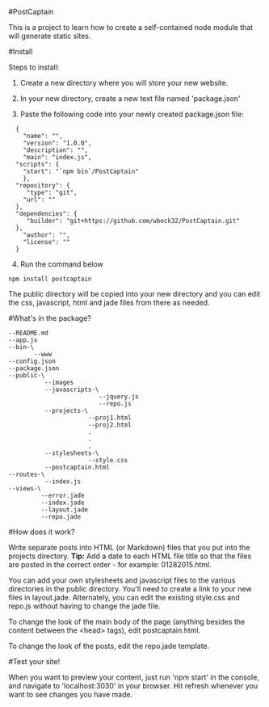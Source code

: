 #PostCaptain

This is a project to learn how to create a self-contained node module that will generate static sites.

#Install

Steps to install:

1. Create a new directory where you will store your new website. 

2. In your new directory, create a new text file named 'package.json'

3. Paste the following code into your newly created package.json file:
```
  {
    "name": "",
    "version": "1.0.0",
    "description": "",
    "main": "index.js",
  "scripts": {
    "start": "`npm bin`/PostCaptain"
    },
  "repository": {
     "type": "git",
    "url": ""
  },
  "dependencies": {
     "builder": "git+https://github.com/wbeck32/PostCaptain.git"
  },
    "author": "",
    "license": ""
  }
```
4. Run the command below
```
npm install postcaptain
```
The public directory will be copied into your new directory and you can edit the css, javascript, html and jade files from there as needed.

#What's in the package?

```
--README.md
--app.js
--bin-\
       --www
--config.json
--package.json
--public-\
          --images
          --javascripts-\
                         --jquery.js
                         --repo.js
          --projects-\
                      --proj1.html
                      --proj2.html
                      .
                      .
                      .
          --stylesheets-\
                      --style.css
          --postcaptain.html
--routes-\
          --index.js
--views-\
         --error.jade
         --index.jade
         --layout.jade
         --repo.jade
```

#How does it work?

Write separate posts into HTML (or Markdown) files that you put into the projects directory. **Tip:** Add a date to each HTML file title so that the files are posted in the correct order - for example: 01282015.html.

You can add your own stylesheets and javascript files to the various directories in the public directory. You'll need to create a link to your new files in layout.jade. Alternately, you can edit the existing style.css and repo.js without having to change the jade file.

To change the look of the main body of the page (anything besides the content between the &lt;head&gt; tags), edit postcaptain.html.

To change the look of the posts, edit the repo.jade template.

#Test your site!

When you want to preview your content, just run 'npm start' in the console, and navigate to 'localhost:3030' in your browser. Hit refresh whenever you want to see changes you have made. 
